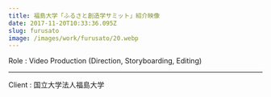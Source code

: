 ```yaml
---
title: 福島大学「ふるさと創造学サミット」紹介映像
date: 2017-11-20T10:33:36.095Z
slug: furusato
image: /images/work/furusato/20.webp
---
```

Role : Video Production (Direction, Storyboarding, Editing)

- - -

Client : 国立大学法人福島大学